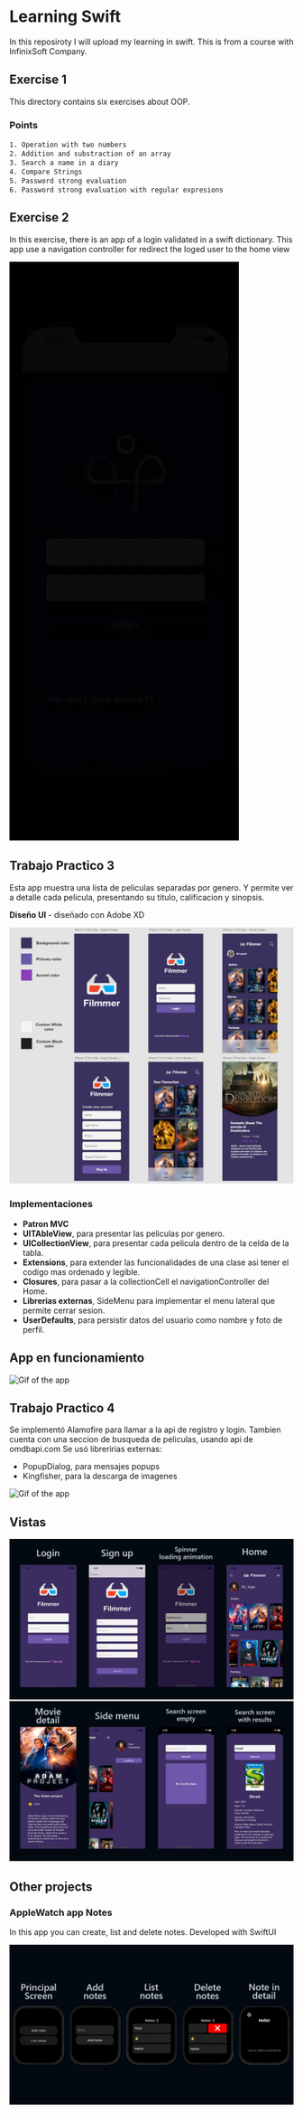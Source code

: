 # Learning Swift

In this reposiroty I will upload my learning in swift. This is from a course with InfinixSoft Company.

## Exercise 1

This directory contains six exercises about OOP.

### Points

    1. Operation with two numbers
    2. Addition and substraction of an array
    3. Search a name in a diary
    4. Compare Strings
    5. Password strong evaluation
    6. Password strong evaluation with regular expresions

## Exercise 2

In this exercise, there is an app of a login validated in a swift dictionary. This app use a navigation controller for redirect the loged user to the home view

![Gif of the app](assets/exercise2/ezgif-4-c36b5f6f13.gif)

## Trabajo Practico 3

Esta app muestra una lista de peliculas separadas por genero. Y permite ver a detalle cada pelicula, presentando su titulo, calificacion y sinopsis.

**Diseño UI** - diseñado con Adobe XD

![app ui design](assets/tp3/uiDesign.jpg)

### Implementaciones
- **Patron MVC**
- **UITAbleView**, para presentar las peliculas por genero.
- **UICollectionView**, para presentar cada pelicula dentro de la celda de la tabla.
- **Extensions**, para extender las funcionalidades de una clase asi tener el codigo mas ordenado y legible.
- **Closures**, para pasar a la collectionCell el navigationController del Home.
- **Librerias externas**, SideMenu para implementar el menu lateral que permite cerrar sesion.
- **UserDefaults**, para persistir datos del usuario como nombre y foto de perfil.

## App en funcionamiento

![Gif of the app](assets/tp3/tp3.gif)

## Trabajo Practico 4
Se implementó Alamofire para llamar a la api de registro y login.
Tambien cuenta con una seccion de busqueda de peliculas, usando api de omdbapi.com
Se usó libreririas externas:
- PopupDialog, para mensajes popups
- Kingfisher, para la descarga de imagenes

![Gif of the app](assets/tp4/tp4.gif)

## Vistas

![views of app](assets/tp4/views1.jpg)
![views of app](assets/tp4/views2.jpg)


## Other projects
### AppleWatch app Notes
In this app you can create, list and delete notes.
    Developed with SwiftUI

![app ui design](assets/tp4/notesViews.jpg)


